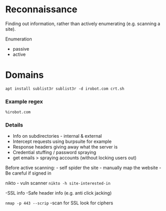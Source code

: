 # Reconnaissance

Finding out information, rather than actively enumerating (e.g. scanning a site).

Enumeration
- passive
- active

# Domains
`apt install sublist3r
sublist3r -d irobot.com
crt.sh
`

### Example regex
`%irobot.com`

### Details
- Info on subdirectories - internal & external
- Intercept requests using burpsuite for example
- Response headers giving away what the server is
- Credential stuffing / password spraying
-  get emails > spraying accounts (without locking users out)

Before active scanning:
    - self spider the site
    - manually map the website
    - Be careful if signed in


nikto - vuln scanner
`nikto -h site-interested-in`


-SSL info
-Safe header info (e.g. anti click jacking)


`nmap -p 443 --scrip`
-scan for SSL look for ciphers
